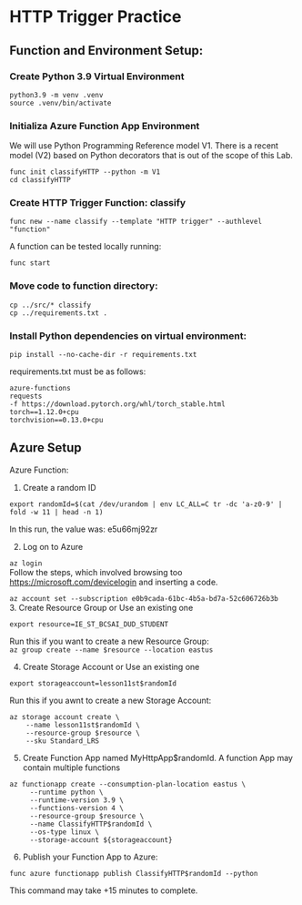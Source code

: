 # HTTP Trigger Practice  

## Function and Environment Setup:  

### Create Python 3.9 Virtual Environment  

```
python3.9 -m venv .venv
source .venv/bin/activate
```  

### Initializa Azure Function App Environment  

We will use Python Programming Reference model V1. There is a recent model (V2) based on Python decorators that is out of the scope of this Lab.  

```func init classifyHTTP --python -m V1  ```    
```cd classifyHTTP```
### Create HTTP Trigger Function: classify  

```func new --name classify --template "HTTP trigger" --authlevel "function"```  


A function can be tested locally running:  

```func start  ```    


### Move code to function directory:  

```cp ../src/* classify  ```  
```cp ../requirements.txt .  ```  

### Install Python dependencies on virtual environment:  

```pip install --no-cache-dir -r requirements.txt  ```  

requirements.txt must be as follows:  

```
azure-functions
requests
-f https://download.pytorch.org/whl/torch_stable.html
torch==1.12.0+cpu
torchvision==0.13.0+cpu
```  

## Azure Setup  


Azure Function:


1. Create a random ID  

```export randomId=$(cat /dev/urandom | env LC_ALL=C tr -dc 'a-z0-9' | fold -w 11 | head -n 1)```  

In this run, the value was: e5u66mj92zr  

2. Log on to Azure  

```az login ```  
Follow the steps, which involved browsing too https://microsoft.com/devicelogin and inserting a code.  

```az account set --subscription e0b9cada-61bc-4b5a-bd7a-52c606726b3b ```  
3. Create Resource Group or Use an existing one  

```export resource=IE_ST_BCSAI_DUD_STUDENT```  

Run this if you want to create a new Resource Group:  
```az group create --name $resource --location eastus```  

4. Create Storage Account or Use an existing one  

```export storageaccount=lesson11st$randomId```  

Run this if you awnt to create a new Storage Account:  
```  
az storage account create \
    --name lesson11st$randomId \
    --resource-group $resource \
    --sku Standard_LRS
```  

5. Create Function App named MyHttpApp$randomId. A function App may contain multiple functions  

```  
az functionapp create --consumption-plan-location eastus \
     --runtime python \
     --runtime-version 3.9 \
     --functions-version 4 \
     --resource-group $resource \
     --name ClassifyHTTP$randomId \
     --os-type linux \
     --storage-account ${storageaccount}
```  

6. Publish your Function App to Azure:  

```  
func azure functionapp publish ClassifyHTTP$randomId --python
```  


This command may take +15 minutes to complete.  
